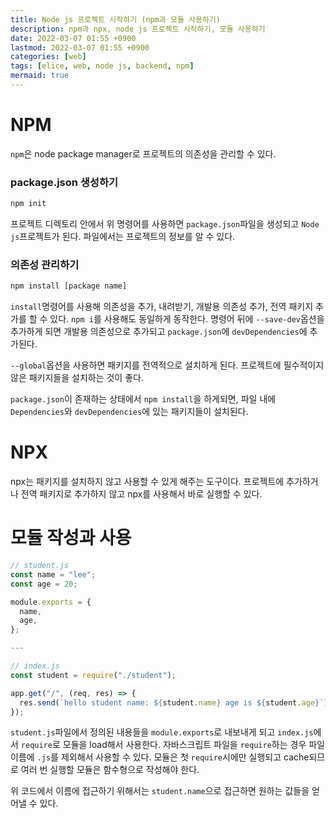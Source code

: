 ```yaml
---
title: Node js 프로젝트 시작하기 (npm과 모듈 사용하기)
description: npm과 npx, node js 프로젝트 시작하기, 모듈 사용하기
date: 2022-03-07 01:55 +0900
lastmod: 2022-03-07 01:55 +0900
categories: [web]
tags: [elice, web, node js, backend, npm]
mermaid: true
---
```


# NPM

`npm`은 node package manager로 프로젝트의 의존성을 관리할 수 있다.

### package.json 생성하기

```bash
npm init
```

프로젝트 디렉토리 안에서 위 명령어를 사용하면 `package.json`파일을 생성되고 `Node js`프로젝트가 된다. 파일에서는 프로젝트의 정보를 알 수 있다.

### 의존성 관리하기

```bash
npm install [package name]
```

`install`명령어를 사용해 의존성을 추가, 내려받기, 개발용 의존성 추가, 전역 패키지 추가를 할 수 있다. `npm i`를 사용해도 동일하게 동작한다. 명령어 뒤에 `--save-dev`옵션을 추가하게 되면 개발용 의존성으로 추가되고 `package.json`에 `devDependencies`에 추가된다.

`--global`옵션을 사용하면 패키지를 전역적으로 설치하게 된다. 프로젝트에 필수적이지 않은 패키지들을 설치하는 것이 좋다.

`package.json`이 존재하는 상태에서 `npm install`을 하게되면, 파일 내에 `Dependencies`와 `devDependencies`에 있는 패키지들이 설치된다.

# NPX

npx는 패키지를 설치하지 않고 사용할 수 있게 해주는 도구이다. 프로젝트에 추가하거나 전역 패키지로 추가하지 않고 npx를 사용해서 바로 실행할 수 있다.

# 모듈 작성과 사용

```jsx
// student.js
const name = "lee";
const age = 20;

module.exports = {
  name,
  age,
};

---

// index.js
const student = require("./student");

app.get("/", (req, res) => {
  res.send(`hello student name: ${student.name} age is ${student.age}`);
});
```

`student.js`파일에서 정의된 내용들을 `module.exports`로 내보내게 되고 `index.js`에서 `require`로 모듈을 load해서 사용한다. 자바스크립트 파일을 `require`하는 경우 파일 이름에 `.js`를 제외해서 사용할 수 있다. 모듈은 첫 `require`시에만 실행되고 cache되므로 여러 번 실행할 모듈은 함수형으로 작성해야 한다.

위 코드에서 이름에 접근하기 위해서는 `student.name`으로 접근하면 원하는 값들을 얻어낼 수 있다.

